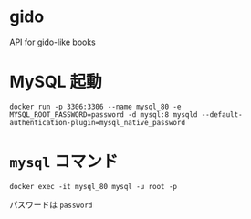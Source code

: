 # gido
API for gido-like books

# MySQL 起動
```
docker run -p 3306:3306 --name mysql_80 -e MYSQL_ROOT_PASSWORD=password -d mysql:8 mysqld --default-authentication-plugin=mysql_native_password
```

# `mysql` コマンド
```
docker exec -it mysql_80 mysql -u root -p
```
パスワードは `password`
